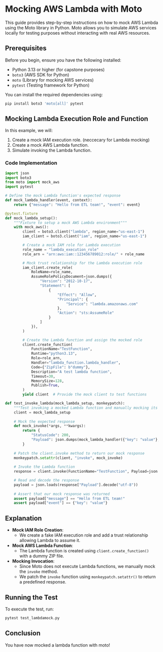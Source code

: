 # Mocking AWS Lambda with Moto

This guide provides step-by-step instructions on how to mock AWS Lambda using the Moto library in Python. Moto allows you to simulate AWS services locally for testing purposes without interacting with real AWS resources.

## Prerequisites

Before you begin, ensure you have the following installed:

- Python 3.13 or higher (for capstone purposes)
- `boto3` (AWS SDK for Python)
- `moto` (Library for mocking AWS services)
- `pytest` (Testing framework for Python)

You can install the required dependencies using:

```sh
pip install boto3 'moto[all]' pytest
```

## Mocking Lambda Execution Role and Function

In this example, we will:

1. Create a mock IAM execution role. (neccecary for Lambda mocking)
2. Create a mock AWS Lambda function.
3. Simulate invoking the Lambda function.

### Code Implementation

```python
import json
import boto3
from moto import mock_aws
import pytest

# Define the mock Lambda function's expected response
def mock_lambda_handler(event, context):
    return {"message": "Hello from ETL team!", "event": event}

@pytest.fixture
def mock_lambda_setup():
    """Fixture to setup a mock AWS Lambda environment"""
    with mock_aws():
        client = boto3.client("lambda", region_name="us-east-1")
        iam_client = boto3.client("iam", region_name="us-east-1")

        # Create a mock IAM role for Lambda execution
        role_name = "lambda_execution_role"
        role_arn = "arn:aws:iam::123456789012:role/" + role_name

        # Mock trust relationship for the Lambda execution role
        iam_client.create_role(
            RoleName=role_name,
            AssumeRolePolicyDocument=json.dumps({
                "Version": "2012-10-17",
                "Statement": [
                    {
                        "Effect": "Allow",
                        "Principal": {
                            "Service": "lambda.amazonaws.com"
                        },
                        "Action": "sts:AssumeRole"
                    }
                ]
            }),
        )

        # Create the Lambda function and assign the mocked role
        client.create_function(
            FunctionName="TestFunction",
            Runtime="python3.13",
            Role=role_arn,
            Handler="lambda_function.lambda_handler",
            Code={"ZipFile": b"dummy"},
            Description="A test lambda function",
            Timeout=30,
            MemorySize=128,
            Publish=True,
        )
        yield client  # Provide the mock client to test functions

def test_invoke_lambda(mock_lambda_setup, monkeypatch):
    """Test invoking a mocked Lambda function and manually mocking its behavior"""
    client = mock_lambda_setup 
            
    # Mock the expected response
    def mock_invoke(*args, **kwargs):
        return {
            "StatusCode": 200,
            "Payload": json.dumps(mock_lambda_handler({"key": "value"}, None)).encode()
        }
                          
    # Patch the client.invoke method to return our mock response
    monkeypatch.setattr(client, "invoke", mock_invoke)
                 
    # Invoke the Lambda function
    response = client.invoke(FunctionName="TestFunction", Payload=json.dumps({"key": "value"}))

    # Read and decode the response
    payload = json.loads(response["Payload"].decode("utf-8"))
            
    # Assert that our mock response was returned
    assert payload["message"] == "Hello from ETL team!"
    assert payload["event"] == {"key": "value"}
```

## Explanation

- **Mock IAM Role Creation**:
  - We create a fake IAM execution role and add a trust relationship allowing Lambda to assume it.
- **Mock AWS Lambda Function**:
  - The Lambda function is created using `client.create_function()` with a dummy ZIP file.
- **Mocking Invocation**:
  - Since Moto does not execute Lambda functions, we manually mock the `invoke` method.
  - We patch the `invoke` function using `monkeypatch.setattr()` to return a predefined response.

## Running the Test

To execute the test, run:

```sh
pytest test_lambdamock.py
```

## Conclusion

You have now mocked a lambda function with moto!
